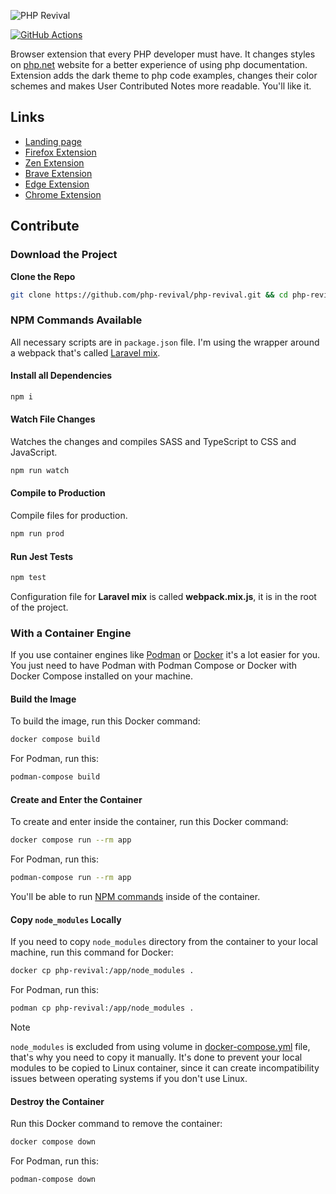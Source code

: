 ![PHP Revival](https://raw.githubusercontent.com/php-revival/php-revival/master/src/art/php-revival-promo-big.png)

[![GitHub Actions](https://github.com/php-revival/php-revival/actions/workflows/github-actions.yml/badge.svg?branch=master)](https://github.com/php-revival/php-revival/actions/workflows/github-actions.yml)

Browser extension that every PHP developer must have. It changes styles on [php.net](https://www.php.net) website for a better experience of using php documentation. Extension adds the dark theme to php code examples, changes their color schemes and makes User Contributed Notes more readable. You'll like it.

## Links
- [Landing page](https://php-revival.github.io/)
- [Firefox Extension](https://addons.mozilla.org/en-US/firefox/addon/php-revival)
- [Zen Extension](https://addons.mozilla.org/en-US/firefox/addon/php-revival)
- [Brave Extension](https://chrome.google.com/webstore/detail/php-revival/fceclmihdanbepiogjoeiolnpkalcjpe)
- [Edge Extension](https://chrome.google.com/webstore/detail/php-revival/fceclmihdanbepiogjoeiolnpkalcjpe)
- [Chrome Extension](https://chrome.google.com/webstore/detail/php-revival/fceclmihdanbepiogjoeiolnpkalcjpe)

## Contribute
### Download the Project

**Clone the Repo**
```bash
git clone https://github.com/php-revival/php-revival.git && cd php-revival
```

### NPM Commands Available
All necessary scripts are in `package.json` file. I'm using the wrapper around a webpack that's called [Laravel mix](https://laravel-mix.com/).

#### Install all Dependencies
```bash
npm i
```

#### Watch File Changes
Watches the changes and compiles SASS and TypeScript to CSS and JavaScript.
```bash
npm run watch
```

#### Compile to Production
Compile files for production.
```bash
npm run prod
```

#### Run Jest Tests
```bash
npm test
```

Configuration file for __Laravel mix__ is called __webpack.mix.js__, it is in the root of the project.

### With a Container Engine
If you use container engines like [Podman](https://podman.io/) or [Docker](https://www.docker.com/) it's a lot easier for you. You just need to have Podman with Podman Compose or Docker with Docker Compose installed on your machine.

#### Build the Image
To build the image, run this Docker command:
```bash
docker compose build
```
For Podman, run this:
```bash
podman-compose build
```

#### Create and Enter the Container
To create and enter inside the container, run this Docker command:
```bash
docker compose run --rm app
```
For Podman, run this:
```bash
podman-compose run --rm app
```

You'll be able to run [NPM commands](#npm-commands-available) inside of the container.

#### Copy `node_modules` Locally
If you need to copy `node_modules` directory from the container to your local machine, run this command for Docker:
```bash
docker cp php-revival:/app/node_modules .
```
For Podman, run this:
```bash
podman cp php-revival:/app/node_modules .
```

> [!NOTE]
> `node_modules` is excluded from using volume in [docker-compose.yml](docker-compose.yml) file, that's why you need to copy it manually. It's done to prevent your local modules to be copied to Linux container, since it can create incompatibility issues between operating systems if you don't use Linux.

#### Destroy the Container
Run this Docker command to remove the container:
```bash
docker compose down
```
For Podman, run this:
```bash
podman-compose down
```